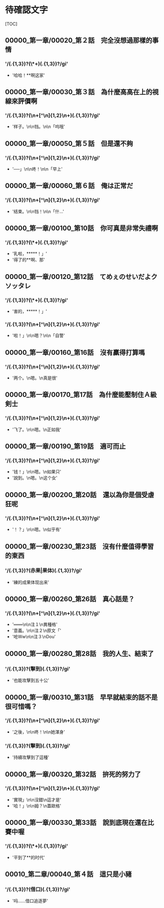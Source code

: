 # 待確認文字

[TOC]

## 00000_第一章/00020_第２話　完全沒想過那樣的事情

### '/(.{1,3})?(\\*+)(.{1,3})?/gi'

- '哈哈！**啊这家'


## 00000_第一章/00030_第３話　為什麼高高在上的視線來評價啊

### '/(.{1,3})?(\n+[^\n]{1,2}\n+)(.{1,3})?/gi'

- '样子。\n\n铛。\n\n「呜哦'


## 00000_第一章/00050_第５話　但是還不夠

### '/(.{1,3})?(\n+[^\n]{1,2}\n+)(.{1,3})?/gi'

- '──」\n\n咚！\n\n「早上'


## 00000_第一章/00060_第６話　俺は正常だ

### '/(.{1,3})?(\n+[^\n]{1,2}\n+)(.{1,3})?/gi'

- '结束。\n\n铛！\n\n「什…'


## 00000_第一章/00100_第10話　你可真是非常失禮啊

### '/(.{1,3})?(\\*+)(.{1,3})?/gi'

- '乳啦，*****！」'
- '得了的**啊、那'


## 00000_第一章/00120_第12話　てめぇのせいだよクソッタレ

### '/(.{1,3})?(\\*+)(.{1,3})?/gi'

- '害的，*****！」'

### '/(.{1,3})?(\n+[^\n]{1,2}\n+)(.{1,3})?/gi'

- '啦！」\n\n嗯？\n\n「自警'


## 00000_第一章/00160_第16話　沒有贏得打算嗎

### '/(.{1,3})?(\n+[^\n]{1,2}\n+)(.{1,3})?/gi'

- '两个。\n嗯。\n真是很'


## 00000_第一章/00170_第17話　為什麼能壓制住Ａ級剣士

### '/(.{1,3})?(\n+[^\n]{1,2}\n+)(.{1,3})?/gi'

- '飞了。\n\n嗯。\n正如我'


## 00000_第一章/00190_第19話　適可而止

### '/(.{1,3})?(\n+[^\n]{1,2}\n+)(.{1,3})?/gi'

- '钱！」\n\n嗯。\n如果只'
- '說到。\n嗯。\n这个女'


## 00000_第一章/00200_第20話　還以為你是個受虐狂呢

### '/(.{1,3})?(\n+[^\n]{1,2}\n+)(.{1,3})?/gi'

- '！？」\n\n嗯。\n似乎有'


## 00000_第一章/00230_第23話　沒有什麼值得學習的東西

### '/(.{1,3})?(赤果|果体)(.{1,3})?/gi'

- '練的成果体现出来'


## 00000_第一章/00260_第26話　真心話是？

### '/(.{1,3})?(\n+[^\n]{1,2}\n+)(.{1,3})?/gi'

- '═══\n\n注１\n異種格'
- '意義。\n\n注２\n原文「'
- '呛Ww\n\n注３\nDou'


## 00000_第一章/00280_第28話　我的人生、結束了

### '/(.{1,3})?(擊到)(.{1,3})?/gi'

- '也能攻擊到五十公'


## 00000_第一章/00310_第31話　早早就結束的話不是很可惜嗎？

### '/(.{1,3})?(\n+[^\n]{1,2}\n+)(.{1,3})?/gi'

- '之後，\n\n咚！\n\n她渾身'

### '/(.{1,3})?(擊到)(.{1,3})?/gi'

- '持續攻擊到了這種'


## 00000_第一章/00320_第32話　拚死的努力了

### '/(.{1,3})?(\n+[^\n]{1,2}\n+)(.{1,3})?/gi'

- '實現」\n\n沒錯\n這才是'
- '哈！」\n\n姆？\n蓋歐格'


## 00000_第一章/00330_第33話　說到底現在還在比賽中喔

### '/(.{1,3})?(\\*+)(.{1,3})?/gi'

- '平到了**的时代'


## 00010_第二章/00040_第４話　這只是小豬

### '/(.{1,3})?(借口)(.{1,3})?/gi'

- '吗……借口追逐夢'
